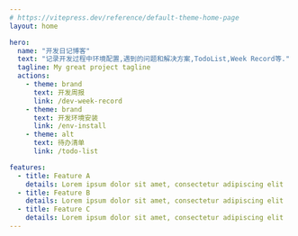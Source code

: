 ```yaml
---
# https://vitepress.dev/reference/default-theme-home-page
layout: home

hero:
  name: "开发日记博客"
  text: "记录开发过程中环境配置,遇到的问题和解决方案,TodoList,Week Record等."
  tagline: My great project tagline
  actions:
    - theme: brand
      text: 开发周报
      link: /dev-week-record
    - theme: brand
      text: 开发环境安装
      link: /env-install
    - theme: alt
      text: 待办清单
      link: /todo-list

features:
  - title: Feature A
    details: Lorem ipsum dolor sit amet, consectetur adipiscing elit
  - title: Feature B
    details: Lorem ipsum dolor sit amet, consectetur adipiscing elit
  - title: Feature C
    details: Lorem ipsum dolor sit amet, consectetur adipiscing elit
---
```


